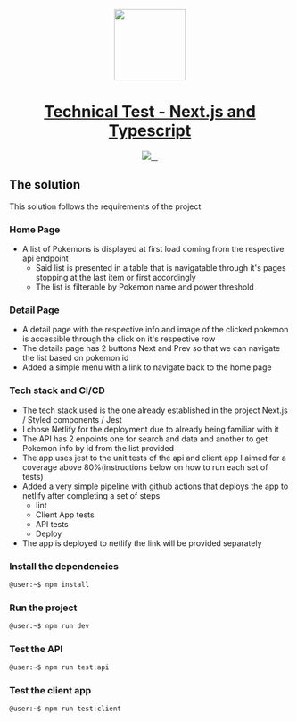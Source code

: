 <p align="center">
  <a href="https://goldavenue.com">
    <img src="https://images.teamtailor-cdn.com/images/s3/teamtailor-production/logotype-v3/image_uploads/ec20fa93-9b62-4681-b095-0d27a9cfa1df/original.png" height="128">
    <h1 align="center">Technical Test - Next.js and Typescript</h1>
  </a>
</p>

<p align="center">
  <a aria-label="Node version" href="https://nodejs.org/en/">
    <img src="https://img.shields.io/badge/node->=%20v16-red">
  </a>
  <a aria-label="NPM version" href="https://www.npmjs.com/">
    <img alt="" src="https://img.shields.io/badge/npm->=%20v8-blue">
  </a>
  <a aria-label="Typescript version" href="https://www.typescriptlang.org/">
    <img alt="" src="https://img.shields.io/badge/typescript-4.7.2-yellow">
  </a>
  <a aria-label="React version" href="https://reactjs.org/">
    <img alt="" src="https://img.shields.io/badge/react-18.2.0-green">
  </a>
</p>

## The solution
This solution follows the requirements of the project
### Home Page
- A list of Pokemons is displayed at first load coming from the respective api endpoint
  - Said list is presented in a table that is navigatable through it's pages stopping at the last item or first accordingly
  - The list is filterable by Pokemon name and power threshold
### Detail Page
- A detail page with the respective info and image of the clicked pokemon is accessible through the click on it's respective row
- The details page has 2 buttons Next and Prev so that we can navigate the list based on pokemon id
- Added a simple menu with a link to navigate back to the home page
### Tech stack and CI/CD
- The tech stack used is the one already established in the project Next.js / Styled components / Jest
- I chose Netlify for the deployment due to already being familiar with it
- The API has 2 enpoints one for search and data and another to get Pokemon info by id from the list provided
- The app uses jest to the unit tests of the api and client app I aimed for a coverage above 80%(instructions below on how to run each set of tests)
- Added a very simple pipeline with github actions that deploys the app to netlify after completing a set of steps
  - lint
  - Client App tests
  - API tests
  - Deploy
- The app is deployed to netlify the link will be provided separately

### Install the dependencies

```bash
@user:~$ npm install
```

### Run the project

```bash
@user:~$ npm run dev
```

### Test the API

```bash
@user:~$ npm run test:api
```

### Test the client app 

```bash
@user:~$ npm run test:client
```
